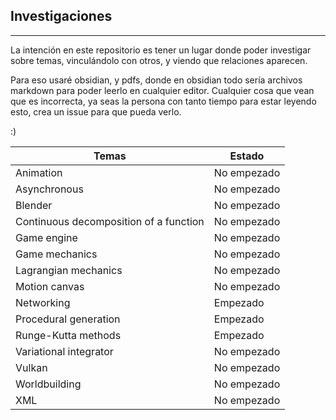 ## Investigaciones
---
La intención en este repositorio es tener un lugar donde poder investigar sobre temas, vinculándolo con otros, y viendo que relaciones aparecen.

Para eso usaré obsidian, y pdfs, donde en obsidian todo sería archivos markdown para poder leerlo en cualquier editor. Cualquier cosa que vean que es incorrecta, ya seas la persona con tanto tiempo para estar leyendo esto, crea un issue para que pueda verlo.

:)

| Temas | Estado |
| --- | --- |
| Animation | No empezado |
| Asynchronous | No empezado |
| Blender | No empezado |
| Continuous decomposition of a function | No empezado |
| Game engine | No empezado |
| Game mechanics | No empezado |
| Lagrangian mechanics | No empezado |
| Motion canvas | No empezado |
| Networking | Empezado |
| Procedural generation | Empezado |
| Runge-Kutta methods | Empezado |
| Variational integrator | No empezado |
| Vulkan | No empezado |
| Worldbuilding | No empezado |
| XML | No empezado |
